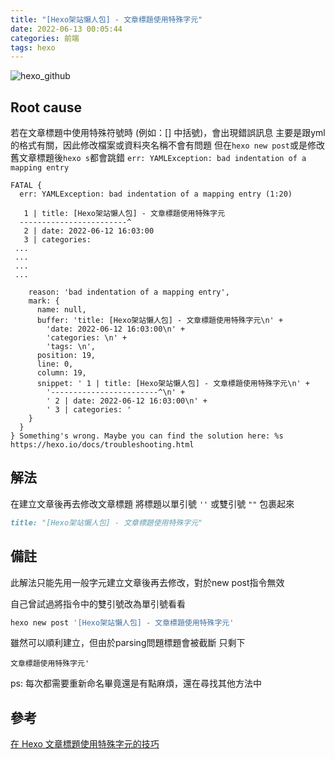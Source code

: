 ```yaml
---
title: "[Hexo架站懶人包] - 文章標題使用特殊字元"
date: 2022-06-13 00:05:44
categories: 前端
tags: hexo
---
```


![hexo_github](hexo_github.png)

## Root cause

若在文章標題中使用特殊符號時 (例如：[] 中括號)，會出現錯誤訊息
主要是跟yml的格式有關，因此修改檔案或資料夾名稱不會有問題
但在`hexo new post`或是修改舊文章標題後`hexo s`都會跳錯
`err: YAMLException: bad indentation of a mapping entry`

<!--more-->

```text
FATAL {
  err: YAMLException: bad indentation of a mapping entry (1:20)

   1 | title: [Hexo架站懶人包] - 文章標題使用特殊字元
  ------------------------^
   2 | date: 2022-06-12 16:03:00
   3 | categories:
 ...
 ...
 ...
 ...
     
    reason: 'bad indentation of a mapping entry',
    mark: {
      name: null,
      buffer: 'title: [Hexo架站懶人包] - 文章標題使用特殊字元\n' +
        'date: 2022-06-12 16:03:00\n' +
        'categories: \n' +
        'tags: \n',
      position: 19,
      line: 0,
      column: 19,
      snippet: ' 1 | title: [Hexo架站懶人包] - 文章標題使用特殊字元\n' +
        '------------------------^\n' +
        ' 2 | date: 2022-06-12 16:03:00\n' +
        ' 3 | categories: '
    }
  }
} Something's wrong. Maybe you can find the solution here: %s https://hexo.io/docs/troubleshooting.html

```

## 解法

在建立文章後再去修改文章標題
將標題以單引號 `''` 或雙引號 `""` 包裹起來

```md
title: "[Hexo架站懶人包] - 文章標題使用特殊字元"
```

## 備註

此解法只能先用一般字元建立文章後再去修改，對於new post指令無效

自己曾試過將指令中的雙引號改為單引號看看

```bash
hexo new post '[Hexo架站懶人包] - 文章標題使用特殊字元'
```

雖然可以順利建立，但由於parsing問題標題會被截斷
只剩下

```text
文章標題使用特殊字元'
```

ps: 每次都需要重新命名畢竟還是有點麻煩，還在尋找其他方法中

## 參考

[在 Hexo 文章標題使用特殊字元的技巧](https://carolchyang.github.io/2021/04/10/hexo-title-error/)
